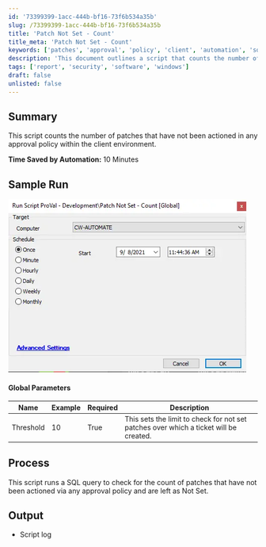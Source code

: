 ```yaml
---
id: '73399399-1acc-444b-bf16-73f6b534a35b'
slug: /73399399-1acc-444b-bf16-73f6b534a35b
title: 'Patch Not Set - Count'
title_meta: 'Patch Not Set - Count'
keywords: ['patches', 'approval', 'policy', 'client', 'automation', 'sql', 'tickets']
description: 'This document outlines a script that counts the number of patches that have not been actioned in any approval policy within a client environment. It highlights the time saved by automation and provides details on global parameters and the process involved in executing the script.'
tags: ['report', 'security', 'software', 'windows']
draft: false
unlisted: false
---
```


## Summary

This script counts the number of patches that have not been actioned in any approval policy within the client environment.

**Time Saved by Automation:** 10 Minutes

## Sample Run

![Sample Run](../../../static/img/docs/73399399-1acc-444b-bf16-73f6b534a35b/image_1.webp)

#### Global Parameters

| Name      | Example | Required | Description                                                                                      |
|-----------|---------|----------|--------------------------------------------------------------------------------------------------|
| Threshold | 10      | True     | This sets the limit to check for not set patches over which a ticket will be created.          |

## Process

This script runs a SQL query to check for the count of patches that have not been actioned via any approval policy and are left as Not Set.

## Output

- Script log